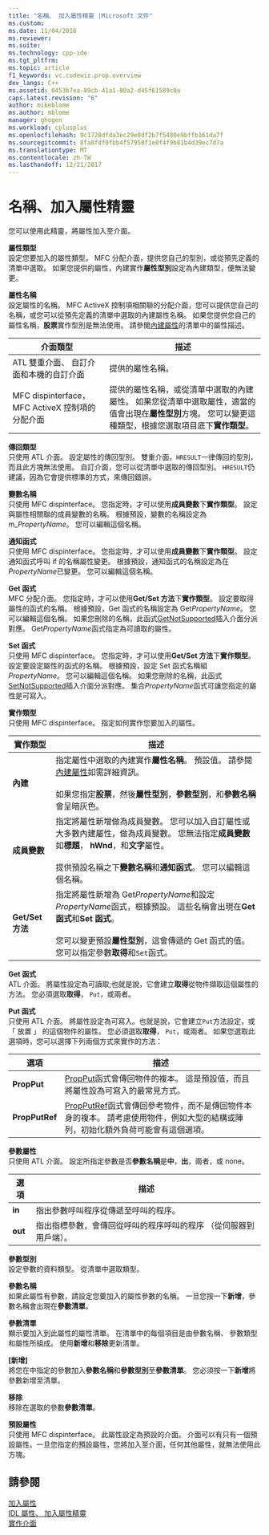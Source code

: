 ```yaml
---
title: "名稱、 加入屬性精靈 |Microsoft 文件"
ms.custom: 
ms.date: 11/04/2016
ms.reviewer: 
ms.suite: 
ms.technology: cpp-ide
ms.tgt_pltfrm: 
ms.topic: article
f1_keywords: vc.codewiz.prop.overview
dev_langs: C++
ms.assetid: 0453b7ea-89cb-41a1-80a2-d45f61589c0a
caps.latest.revision: "6"
author: mikeblome
ms.author: mblome
manager: ghogen
ms.workload: cplusplus
ms.openlocfilehash: 9c1728dfda3ec29e8df2b7f5480e9bffb161da7f
ms.sourcegitcommit: 8fa8fdf0fbb4f57950f1e8f4f9b81b4d39ec7d7a
ms.translationtype: MT
ms.contentlocale: zh-TW
ms.lasthandoff: 12/21/2017
---
```

# <a name="names-add-property-wizard"></a>名稱、加入屬性精靈
您可以使用此精靈，將屬性加入至介面。  
  
 **屬性類型**  
 設定您要加入的屬性類型。 MFC 分配介面，提供您自己的型別，或從預先定義的清單中選取。 如果您提供的屬性，內建實作**屬性型別**設定為內建類型，便無法變更。  
  
 **屬性名稱**  
 設定屬性的名稱。 MFC ActiveX 控制項相關聯的分配介面，您可以提供您自己的名稱，或您可以從預先定義的清單中選取的內建屬性名稱。 如果您提供您自己的屬性名稱，**股票**實作型別是無法使用。 請參閱[內建屬性](../ide/stock-properties.md)的清單中的屬性描述。  
  
|介面類型|描述|  
|--------------------|-----------------|  
|ATL 雙重介面、 自訂介面和本機的自訂介面|提供的屬性名稱。|  
|MFC dispinterface，MFC ActiveX 控制項的分配介面|提供的屬性名稱，或從清單中選取的內建屬性。 如果您從清單中選取屬性，適當的值會出現在**屬性型別**方塊。 您可以變更這種類型，根據您選取項目底下**實作類型**。|  
  
 **傳回類型**  
 只使用 ATL 介面。 設定屬性的傳回型別。 雙重介面，`HRESULT`一律傳回的型別，而且此方塊無法使用。 自訂介面，您可以從清單中選取的傳回型別。 `HRESULT`仍建議，因為它會提供標準的方式，來傳回錯誤。  
  
 **變數名稱**  
 只使用 MFC dispinterface。 您指定時，才可以使用**成員變數**下**實作類型**。 設定與屬性相關聯的成員變數的名稱。 根據預設，變數的名稱設定為 m_*PropertyName*。 您可以編輯這個名稱。  
  
 **通知函式**  
 只使用 MFC dispinterface。 您指定時，才可以使用**成員變數**下**實作類型**。 設定通知函式呼叫 if 的名稱屬性變更。 根據預設，通知函式的名稱設定為在*PropertyName*已變更。 您可以編輯這個名稱。  
  
 **Get 函式**  
 MFC 分配介面。 您指定時，才可以使用**Get/Set 方法**下**實作類型**。 設定要取得屬性的函式的名稱。 根據預設，Get 函式的名稱設定為 Get*PropertyName*。 您可以編輯這個名稱。 如果您刪除的名稱，此函式[GetNotSupported](../mfc/reference/colecontrol-class.md#getnotsupported)插入介面分派對應。 Get*PropertyName*函式指定為可讀取的屬性。  
  
 **Set 函式**  
 只使用 MFC dispinterface。 您指定時，才可以使用**Get/Set 方法**下**實作類型**。 設定要設定屬性的函式的名稱。 根據預設，設定 Set 函式名稱組*PropertyName*。 您可以編輯這個名稱。 如果您刪除的名稱，此函式[SetNotSupported](../mfc/reference/colecontrol-class.md#setnotsupported)插入介面分派對應。 集合*PropertyName*函式可讓您指定的屬性是可寫入。  
  
 **實作類型**  
 只使用 MFC dispinterface。 指定如何實作您要加入的屬性。  
  
|實作類型|描述|  
|-------------------------|-----------------|  
|**內建**|指定屬性中選取的內建實作**屬性名稱**。 預設值。 請參閱[內建屬性](../ide/stock-properties.md)如需詳細資訊。<br /><br /> 如果您指定**股票**，然後**屬性型別**，**參數型別**，和**參數名稱**會呈暗灰色。|  
|**成員變數**|指定將屬性新增做為成員變數。 您可以加入自訂屬性或大多數內建屬性，做為成員變數。 您無法指定**成員變數**如**標題**， **hWnd**，和**文字**屬性。<br /><br /> 提供預設名稱之下**變數名稱**和**通知函式**。 您可以編輯這個名稱。|  
|**Get/Set 方法**|指定將屬性新增為 Get*PropertyName*和設定*PropertyName*函式，根據預設。 這些名稱會出現在**Get 函式**和**Set 函式**。<br /><br /> 您可以變更預設**屬性型別**，這會傳遞的 Get 函式的值。 您可以指定參數**取得**和`Set`函式。|  
  
 **Get 函式**  
 ATL 介面。 將屬性設定為可讀取;也就是說，它會建立**取得**從物件擷取這個屬性的方法。 您必須選取**取得**， `Put`，或兩者。  
  
 **Put 函式**  
 只使用 ATL 介面。 將屬性設定為可寫入。也就是說，它會建立`Put`方法設定，或 「 放置 」 的這個物件的屬性。 您必須選取**取得**， `Put`，或兩者。 如果您選取此選項時，您可以選擇下列兩個方式來實作的方法：  
  
|選項|描述|  
|------------|-----------------|  
|**PropPut**|[PropPut](../windows/propput.md)函式會傳回物件的複本。 這是預設值，而且將屬性設為可寫入的最常見方式。|  
|**PropPutRef**|[PropPutRef](../windows/propputref.md)函式會傳回參考物件，而不是傳回物件本身的複本。 請考慮使用物件，例如大型的結構或陣列，初始化額外負荷可能會有這個選項。|  
  
 **參數屬性**  
 只使用 ATL 介面。 設定所指定參數是否**參數名稱**是**中**，**出**，兩者，或 none。  
  
|選項|描述|  
|------------|-----------------|  
|**in**|指出參數呼叫程序從傳遞至呼叫的程序。|  
|**out**|指出指標參數，會傳回從呼叫的程序呼叫的程序 （從伺服器到用戶端）。|  
  
 **參數型別**  
 設定參數的資料類型。 從清單中選取類型。  
  
 **參數名稱**  
 如果此屬性有參數，請設定您要加入的屬性參數的名稱。 一旦您按一下**新增**，參數名稱會出現在**參數清單**。  
  
 **參數清單**  
 顯示要加入到此屬性的屬性清單。 在清單中的每個項目是由參數名稱、 參數類型和屬性所組成。 使用**新增**和**移除**更新清單。  
  
 **[新增]**  
 將您在中指定的參數加入**參數名稱**和**參數型別**至**參數清單**。 您必須按一下**新增**將參數新增至清單。  
  
 **移除**  
 移除在選取的參數**參數清單**。  
  
 **預設屬性**  
 只使用 MFC dispinterface。 此屬性設定為預設的介面。 介面可以有只有一個預設屬性。一旦您指定的預設屬性，您將加入至介面，任何其他屬性，就無法使用此方塊。  
  
## <a name="see-also"></a>請參閱  
 [加入屬性](../ide/adding-a-property-visual-cpp.md)   
 [IDL 屬性、 加入屬性精靈](../ide/idl-attributes-add-property-wizard.md)   
 [實作介面](../ide/implementing-an-interface-visual-cpp.md)
